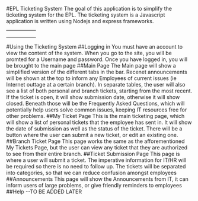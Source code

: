 #EPL Ticketing System
The goal of this application is to simplify the ticketing system for the EPL. The ticketing system is a Javascript application is written using Nodejs and express frameworks.

|   |   |   |   |   |
|---|---|---|---|---|
|   |   |   |   |   |
|   |   |   |   |   |
|   |   |   |   |   |


#Using the Ticketing System
##Logging in
You must have an account to view the content of the system. When you go to the site, you will be promted for a Username and password. Once you have logged in, you will be brought to the main page
##Main Page
The Main page will show a simplified version of the different tabs in the bar. Recenet announcements will be shown at the top to inform any Employees of current issues (ie Internet outtage at a certain branch). In separate tables, the user will also see a list of both personal and branch tickets, starting from the most recent. If the ticket is open, it will show submission date, otherwise it will show closed. Beneath those will be the Frequently Asked Questions, which will potentially help users solve common issues, keeping IT resources free for other problems.
##My Ticket Page
This is the main ticketing page, which will show a list of personal tickets that the employee has sent in. It will show the date of submission as well as the status of the ticket. There will be a button where the user can submit a new ticket, or edit an existing one.
##Branch Ticket Page
This page works the same as the afforementioned My Tickets Page, but the user can view any ticket that they are authorized to see from their entire branch.
##Ticket Submission Page
This page is where a user will submit a ticket. The imperative information for IT/HR will be required so there is no need to follow up. The tickets will be separated into categories, so that we can reduce confusion amongst employees
##Announcements
This page will show the Announcements from IT, it can inform users of large problems, or give friendly reminders to employees
##Help
--TO BE ADDED LATER
